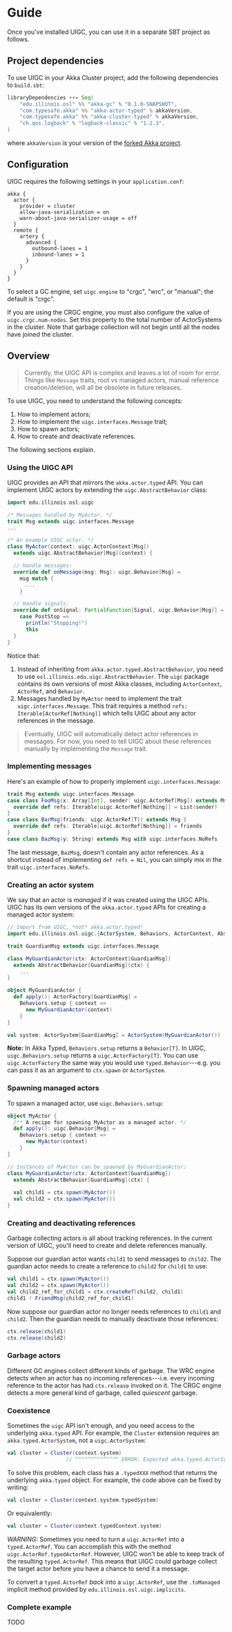 # Guide

Once you've installed UIGC, you can use it in a separate SBT project as follows.

## Project dependencies

To use UIGC in your Akka Cluster project, add the following dependencies to `build.sbt`:

```scala 
libraryDependencies ++= Seq(
    "edu.illinois.osl" %% "akka-gc" % "0.1.0-SNAPSHOT",
    "com.typesafe.akka" %% "akka-actor-typed" % akkaVersion,
    "com.typesafe.akka" %% "akka-cluster-typed" % akkaVersion,
    "ch.qos.logback" % "logback-classic" % "1.2.3",
)
```

where `akkaVersion` is your version of the [forked Akka project](https://github.com/dplyukhin/akka).

## Configuration

UIGC requires the following settings in your `application.conf`:
``` 
akka {
  actor {
    provider = cluster
    allow-java-serialization = on
    warn-about-java-serializer-usage = off
  }
  remote {
    artery {
      advanced {
        outbound-lanes = 1
        inbound-lanes = 1
      }
    }
  }
}
```

To select a GC engine, set `uigc.engine` to "crgc", "wrc", or "manual";
the default is "crgc".

If you are using the CRGC engine, you must also configure the value of
`uigc.crgc.num-nodes`. Set this property to the total number of ActorSystems
in the cluster. Note that garbage collection will not begin until all the
nodes have joined the cluster.

## Overview

> Currently, the UIGC API is complex and leaves a lot of room
> for error. Things like `Message` traits, root vs managed actors,
> manual reference creation/deletion, will all be obsolete in
> future releases.

To use UIGC, you need to understand the following concepts:
1. How to implement actors;
2. How to implement the `uigc.interfaces.Message` trait;
3. How to spawn actors;
4. How to create and deactivate references.

The following sections explain.

### Using the UIGC API

UIGC provides an API that mirrors the `akka.actor.typed` API.
You can implement UIGC actors by extending the `uigc.AbstractBehavior` class:

```scala
import edu.illinois.osl.uigc

/* Messages handled by MyActor. */
trait Msg extends uigc.interfaces.Message
...

/* An example UIGC actor. */
class MyActor(context: uigc.ActorContext[Msg]) 
  extends uigc.AbstractBehavior[Msg](context) {

  // Handle messages:
  override def onMessage(msg: Msg): uigc.Behavior[Msg] =
    msg match {
      ...
    }

  // Handle signals:
  override def onSignal: PartialFunction[Signal, uigc.Behavior[Msg]] = {
    case PostStop =>
      println("Stopping!")
      this
  }
}
```

Notice that:
1. Instead of inheriting from `akka.actor.typed.AbstractBehavior`, you need to
   use `osl.illinois.edu.uigc.AbstractBehavior`. The `uigc` package contains 
   its own versions of most Akka classes, including `ActorContext`, `ActorRef`, and `Behavior`.
2. Messages handled by `MyActor` need to implement the trait `uigc.interfaces.Message`.
   This trait requires a method `refs: Iterable[ActorRef[Nothing]]` which tells
   UIGC about any actor references in the message.

> Eventually, UIGC will automatically detect actor references in messages.
> For now, you need to tell UIGC about these references manually by implementing the `Message` trait.

### Implementing messages

Here's an example of how to properly implement `uigc.interfaces.Message`:

```scala
trait Msg extends uigc.interfaces.Message
case class FooMsg(x: Array[Int], sender: uigc.ActorRef[Msg]) extends Msg {
  override def refs: Iterable[uigc.ActorRef[Nothing]] = List(sender)
}
case class BarMsg(friends: uigc.ActorRef[T]) extends Msg {
  override def refs: Iterable[uigc.ActorRef[Nothing]] = friends
}
case class BazMsg(y: String) extends Msg with uigc.interfaces.NoRefs
```

The last message, `BazMsg`, doesn't contain any actor references.
As a shortcut instead of implementing `def refs = Nil`, you can simply mix in
the trait `uigc.interfaces.NoRefs`.

### Creating an actor system

We say that an actor is *managed* if it was created using the
UIGC APIs. UIGC has its own versions of the `akka.actor.typed` APIs for 
creating a managed actor system:

```scala
// Import from UIGC, *not* akka.actor.typed!
import edu.illinois.osl.uigc.{ActorSystem, Behaviors, ActorContext, AbstractBehavior, ActorFactory}

trait GuardianMsg extends uigc.interfaces.Message

class MyGuardianActor(ctx: ActorContext[GuardianMsg]) 
  extends AbstractBehavior[GuardianMsg](ctx) {
    ...
}

object MyGuardianActor {
  def apply(): ActorFactory[GuardianMsg] =
    Behaviors.setup { context =>
      new MyGuardianActor(context)
    }
}

val system: ActorSystem[GuardianMsg] = ActorSystem(MyGuardianActor())
```

**Note:** In Akka Typed, `Behaviors.setup` returns a `Behavior[T]`.
In UIGC, `uigc.Behaviors.setup` returns a `uigc.ActorFactory[T]`.
You can use `uigc.ActorFactory` the same way you would use `typed.Behavior`---e.g.
you can pass it as an argument to `ctx.spawn` or `ActorSystem`.

### Spawning managed actors

To spawn a managed actor, use `uigc.Behaviors.setup`:

```scala
object MyActor {
  /** A recipe for spawning MyActor as a managed actor. */
  def apply(): uigc.Behavior[Msg] =
    Behaviors.setup { context =>
      new MyActor(context)
    }
}

// Instances of MyActor can be spawned by MyGuardianActor:
class MyGuardianActor(ctx: ActorContext[GuardianMsg])
  extends AbstractBehavior[GuardianMsg](ctx) {
  
  val child1 = ctx.spawn(MyActor())
  val child2 = ctx.spawn(MyActor())
}
```

### Creating and deactivating references

Garbage collecting actors is all about tracking references.
In the current version of UIGC, you'll need to create and delete references
manually.

Suppose our guardian actor wants `child1` to send messages to `child2`.
The guardian actor needs to create a reference to `child2` for `child1`
to use:
```scala
val child1 = ctx.spawn(MyActor())
val child2 = ctx.spawn(MyActor())
val child2_ref_for_child1 = ctx.createRef(child2, child1)
child1 ! FriendMsg(child2_ref_for_child1)
```

Now suppose our guardian actor no longer needs references to `child1` and
`child2`. Then the guardian needs to manually deactivate those references:
```scala
ctx.release(child1)
ctx.release(child2)
```

### Garbage actors

Different GC engines collect different kinds of garbage.
The WRC engine detects when an actor has no incoming
references---i.e. every incoming reference to the actor has had
`ctx.release` invoked on it. The CRGC engine detects a more general
kind of garbage, called _quiescent_ garbage.

### Coexistence

Sometimes the `uigc` API isn't enough, and you need access to the underlying
`akka.typed` API. For example, the `Cluster` extension requires an `akka.typed.ActorSystem`,
not a `uigc.ActorSystem`:
```scala
val cluster = Cluster(context.system)
                   // ^^^^^^^^^^^^^^ ERROR: Expected akka.typed.ActorSystem, got uigc.ActorSystem
```

To solve this problem, each class has a `.typedXXX` method that returns the underlying
`akka.typed` object. For example, the code above can be fixed by writing:
```scala
val cluster = Cluster(context.system.typedSystem)
```
Or equivalently:
```scala
val cluster = Cluster(context.typedContext.system)
```

*WARNING:* Sometimes you need to turn a `uigc.ActorRef` into a `typed.ActorRef`. You
can accomplish this with the method `uigc.ActorRef.typedActorRef`. However, UIGC won't
be able to keep track of the resulting `typed.ActorRef`. This means that UIGC could
garbage collect the target actor before you have a chance to send it a message.

To convert a `typed.ActorRef` *back* into a `uigc.ActorRef`, use the `.toManaged`
implicit method provided by `edu.illinois.osl.uigc.implicits`.


### Complete example

TODO